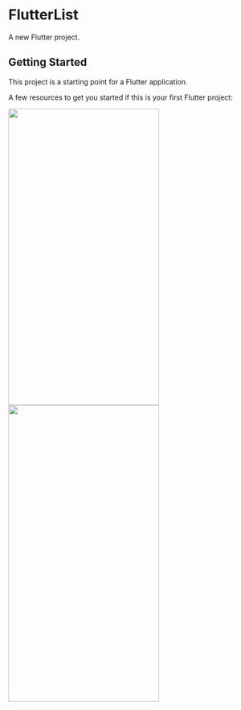 # FlutterList

A new Flutter project.

## Getting Started

This project is a starting point for a Flutter application.

A few resources to get you started if this is your first Flutter project:

<img src="https://github.com/jollyraiyanidev/FlutterList/assets/79997945/215e99da-155e-4963-8c99-4d6431b140e3.png" width="300" height="590">
<img src="https://github.com/jollyraiyanidev/FlutterList/assets/79997945/364aca8e-f097-493c-9bfb-d1fa4d0b972a.png" width="300" height="590">


